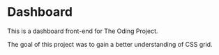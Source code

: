 # Dashboard

This is a dashboard front-end for The Oding Project. 

The goal of this project was to gain a better understanding of CSS grid. 

